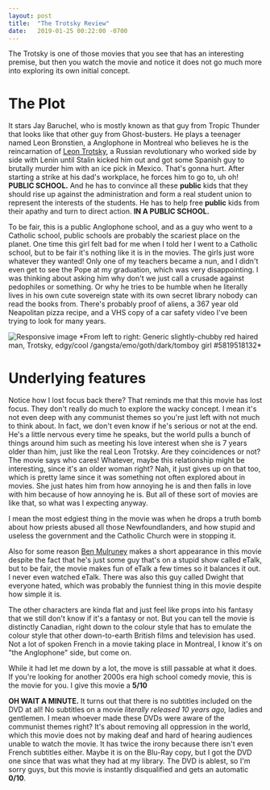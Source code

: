 ```yaml
---
layout: post
title:  "The Trotsky Review"
date:   2019-01-25 00:22:00 -0700
---
```


The Trotsky is one of those movies that you see that has an interesting premise,
but then you watch the movie and notice it does not go much more into exploring
its own initial concept.

# The Plot
It stars Jay Baruchel, who is mostly known as that guy from Tropic Thunder that
looks like that other guy from Ghost-busters. He plays a teenager named
Leon Bronstien, a Anglophone in Montreal who believes he is the reincarnation
of [Leon Trotsky][1], a Russian revolutionary who worked side by side with
Lenin until Stalin kicked him out and got some Spanish guy to brutally murder
him with an ice pick in Mexico. That's gonna hurt. After starting a strike at
his dad's workplace, he forces him to go to, uh oh! **PUBLIC SCHOOL.** And he
has to convince all these **public** kids that they should rise up against the
administration and form a real student union to represent the interests of the
students. He has to help free **public** kids from their apathy and turn to
direct action. **IN A PUBLIC SCHOOL.**

To be fair, this is a public Anglophone school, and as a guy who went to a
Catholic school, public schools are probably the scariest place on the planet.
One time this girl felt bad for me when I told her I went to a Catholic school,
but to be fair it's nothing like it is in the movies. The girls just wore
whatever they wanted! Only one of my teachers became a nun, and I didn't even
get to see the Pope at my graduation, which was very disappointing. I was
thinking about asking him why don't we just call a crusade against pedophiles
or something. Or why he tries to be humble when he literally lives in his own
cute sovereign state with its own secret library nobody can read the books from.
There's probably proof of aliens, a 367 year old Neapolitan pizza recipe, and a
VHS copy of a car safety video I've been trying to look for many years.

<img src="{{site.url}}/assets/thetrotsky.jpg" class="img-fluid" alt="Responsive image">
*From left to right: Generic slightly-chubby red haired man, Trotsky, edgy/cool
/gangsta/emo/goth/dark/tomboy girl #5819518132*

# Underlying features
Notice how I lost focus back there? That reminds me that this movie has lost
focus. They don't really do much to explore the wacky concept. I mean it's not
even deep with any communist themes so you're just left with not much to think
about. In fact, we don't even know if he's serious or not at the end. He's a
little nervous every time he speaks, but the world pulls a bunch of things
around him such as meeting his love interest when she is 7 years older than him,
just like the real Leon Trotsky. Are they coincidences or not? The movie says who
cares! Whatever, maybe this relationship might be interesting, since it's an
older woman right? Nah, it just gives up on that too, which is pretty lame since
it was something not often explored about in movies. She just hates him from how
annoying he is and then falls in love with him because of how annoying he is.
But all of these sort of movies are like that, so what was I expecting anyway.

I mean the most edgiest thing in the movie was when he drops a truth bomb about
how priests abused all those Newfoundlanders, and how stupid and useless the
government and the Catholic Church were in stopping it.

Also for some reason [Ben Mulruney][2] makes a short appearance in this movie
despite the fact that he's just some guy that's on a stupid show called eTalk,
but to be fair, the movie makes fun of eTalk a few times so it balances it out.
I never even watched eTalk. There was also this guy called Dwight that everyone
hated, which was probably the funniest thing in this movie despite how simple it
is.

The other characters are kinda flat and just feel like props into his fantasy
that we still don't know if it's a fantasy or not. But you can tell the movie
is distinctly Canadian, right down to the colour style that has to emulate
the colour style that other down-to-earth British films and television has used.
Not a lot of spoken French in a movie taking place in Montreal, I know it's on
"the Anglophone" side, but come on.

While it had let me down by a lot, the move is still passable at what it does.
If you're looking for another 2000s era high school comedy movie, this is the
movie for you. I give this movie a **5/10**

**OH WAIT A MINUTE.** It turns out that there is no subtitles included on the
DVD at all! No subtitles on a movie *literally released 10 years ago,* ladies
and gentlemen. I mean whoever made these DVDs were aware of the communist themes
right? It's about removing all oppression in the world, which this movie does
not by making deaf and hard of hearing audiences unable to watch the movie. It
has twice the irony because there isn't even French subtitles either. Maybe it
is on the Blu-Ray copy, but I got the DVD one since that was what they had at my
library. The DVD is ablest, so I'm sorry guys, but this movie is instantly
disqualified and gets an automatic **0/10**.


[1]: https://en.wikipedia.org/wiki/Leon_Trotsky
[2]: https://en.wikipedia.org/wiki/Ben_Mulroney

